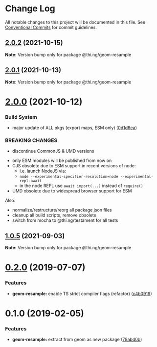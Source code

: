 # Change Log

All notable changes to this project will be documented in this file.
See [Conventional Commits](https://conventionalcommits.org) for commit guidelines.

## [2.0.2](https://github.com/thi-ng/umbrella/compare/@thi.ng/geom-resample@2.0.1...@thi.ng/geom-resample@2.0.2) (2021-10-15)

**Note:** Version bump only for package @thi.ng/geom-resample





## [2.0.1](https://github.com/thi-ng/umbrella/compare/@thi.ng/geom-resample@2.0.0...@thi.ng/geom-resample@2.0.1) (2021-10-13)

**Note:** Version bump only for package @thi.ng/geom-resample





# [2.0.0](https://github.com/thi-ng/umbrella/compare/@thi.ng/geom-resample@1.0.5...@thi.ng/geom-resample@2.0.0) (2021-10-12)


### Build System

* major update of ALL pkgs (export maps, ESM only) ([0d1d6ea](https://github.com/thi-ng/umbrella/commit/0d1d6ea9fab2a645d6c5f2bf2591459b939c09b6))


### BREAKING CHANGES

* discontinue CommonJS & UMD versions

- only ESM modules will be published from now on
- CJS obsolete due to ESM support in recent versions of node:
  - i.e. launch NodeJS via:
  - `node --experimental-specifier-resolution=node --experimental-repl-await`
  - in the node REPL use `await import(...)` instead of `require()`
- UMD obsolete due to widespread browser support for ESM

Also:
- normalize/restructure/reorg all package.json files
- cleanup all build scripts, remove obsolete
- switch from mocha to @thi.ng/testament for all tests






##  [1.0.5](https://github.com/thi-ng/umbrella/compare/@thi.ng/geom-resample@1.0.4...@thi.ng/geom-resample@1.0.5) (2021-09-03) 

**Note:** Version bump only for package @thi.ng/geom-resample 

#  [0.2.0](https://github.com/thi-ng/umbrella/compare/@thi.ng/geom-resample@0.1.17...@thi.ng/geom-resample@0.2.0) (2019-07-07) 

###  Features 

- **geom-resample:** enable TS strict compiler flags (refactor) ([c4b0919](https://github.com/thi-ng/umbrella/commit/c4b0919)) 

#  0.1.0 (2019-02-05) 

###  Features 

- **geom-resample:** extract from geom as new package ([79abd0b](https://github.com/thi-ng/umbrella/commit/79abd0b))
